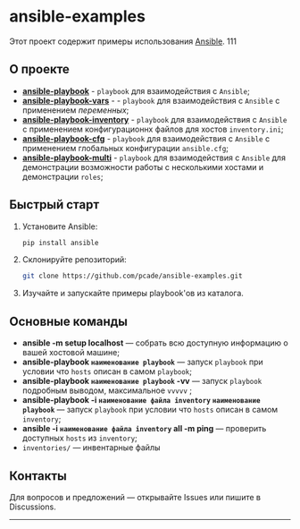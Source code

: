 # ansible-examples

Этот проект содержит примеры использования [Ansible](https://www.ansible.com/). 111

## О проекте

- [**ansible-playbook**](https://github.com/pcade/ansible-examples/tree/main/ansible-playbook) - `playbook` для взаимодействия с `Ansible`;
- [**ansible-playbook-vars**](https://github.com/pcade/ansible-examples/tree/main/ansible-playbook-vars) - - `playbook` для взаимодействия с `Ansible` с применением *переменных*;
- [**ansible-playbook-inventory**](https://github.com/pcade/ansible-examples/tree/main/ansible-playbook-inventory) - `playbook` для взаимодействия с `Ansible` с применением конфигурационнх файлов для хостов `inventory.ini`;
- [**ansible-playbook-cfg**](https://github.com/pcade/ansible-examples/tree/main/ansible-playbook-cfg) - `playbook` для взаимодействия с `Ansible` с применением глобальных конфигурации `ansible.cfg`; 
- [**ansible-playbook-multi**](https://github.com/pcade/ansible-examples/tree/main/ansible-playbook-multi) - `playbook` для взаимодействия с `Ansible` для демонстрации возможности работы с несколькими хостами и демонстрации `roles`;


## Быстрый старт

1. Установите Ansible:
   ```bash
   pip install ansible
   ```
2. Склонируйте репозиторий:
   ```bash
   git clone https://github.com/pcade/ansible-examples.git
   ```
3. Изучайте и запускайте примеры playbook'ов из каталога.

## Основные команды

- **ansible -m setup localhost** — собрать всю доступную информацию о вашей хостовой машине;
- **ansible-playbook `наименование playbook`** — запуск `playbook` при условии что `hosts` описан в самом `playbook`;
- **ansible-playbook `наименование playbook` -vv** — запуск `playbook` подробным выводом, максимальное `vvvvv` ;
- **ansible-playbook -i `наименование файла inventory` `наименование playbook`** — запуск `playbook` при условии что `hosts` описан в самом `inventory`;
- **ansible -i `наименование файла inventory` all -m ping** — проверить доступных `hosts` из `inventory`;
- `inventories/` — инвентарные файлы

## Контакты

Для вопросов и предложений — открывайте Issues или пишите в Discussions.

---